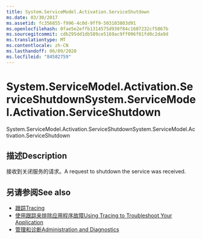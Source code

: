 ```yaml
---
title: System.ServiceModel.Activation.ServiceShutdown
ms.date: 03/30/2017
ms.assetid: fc356855-f996-4c0d-9ff9-503103803d91
ms.openlocfilehash: 0fae5e2effb1314575d930f84c1607232cf5867b
ms.sourcegitcommit: cdb295dd1db589ce5169ac9ff096f01fd0c2da9d
ms.translationtype: MT
ms.contentlocale: zh-CN
ms.lasthandoff: 06/09/2020
ms.locfileid: "84582759"
---
```

# <a name="systemservicemodelactivationserviceshutdown"></a><span data-ttu-id="43574-102">System.ServiceModel.Activation.ServiceShutdown</span><span class="sxs-lookup"><span data-stu-id="43574-102">System.ServiceModel.Activation.ServiceShutdown</span></span>
<span data-ttu-id="43574-103">System.ServiceModel.Activation.ServiceShutdown</span><span class="sxs-lookup"><span data-stu-id="43574-103">System.ServiceModel.Activation.ServiceShutdown</span></span>  
  
## <a name="description"></a><span data-ttu-id="43574-104">描述</span><span class="sxs-lookup"><span data-stu-id="43574-104">Description</span></span>  
 <span data-ttu-id="43574-105">接收到关闭服务的请求。</span><span class="sxs-lookup"><span data-stu-id="43574-105">A request to shutdown the service was received.</span></span>  
  
## <a name="see-also"></a><span data-ttu-id="43574-106">另请参阅</span><span class="sxs-lookup"><span data-stu-id="43574-106">See also</span></span>

- [<span data-ttu-id="43574-107">跟踪</span><span class="sxs-lookup"><span data-stu-id="43574-107">Tracing</span></span>](index.md)
- [<span data-ttu-id="43574-108">使用跟踪来排除应用程序故障</span><span class="sxs-lookup"><span data-stu-id="43574-108">Using Tracing to Troubleshoot Your Application</span></span>](using-tracing-to-troubleshoot-your-application.md)
- [<span data-ttu-id="43574-109">管理和诊断</span><span class="sxs-lookup"><span data-stu-id="43574-109">Administration and Diagnostics</span></span>](../index.md)
